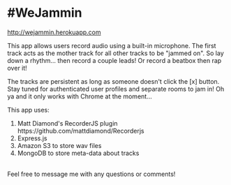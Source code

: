 #WeJammin
========

http://wejammin.herokuapp.com

This app allows users record audio using a built-in microphone.  The first track acts as the mother track for all other
tracks to be "jammed on".  So lay down a rhythm... then record a couple leads!  Or record a beatbox then rap over it!<br/>

The tracks are persistent as long as someone doesn't click the [x] button.  Stay tuned for authenticated user profiles
and separate rooms to jam in! Oh ya and it only works with Chrome at the moment...<br/>

This app uses:
<ol>
<li>Matt Diamond's RecorderJS plugin https://github.com/mattdiamond/Recorderjs</li>
<li>Express.js</li>
<li>Amazon S3 to store wav files</li>
<li>MongoDB to store meta-data about tracks</li>
</ol><br/>
Feel free to message me with any questions or comments!
